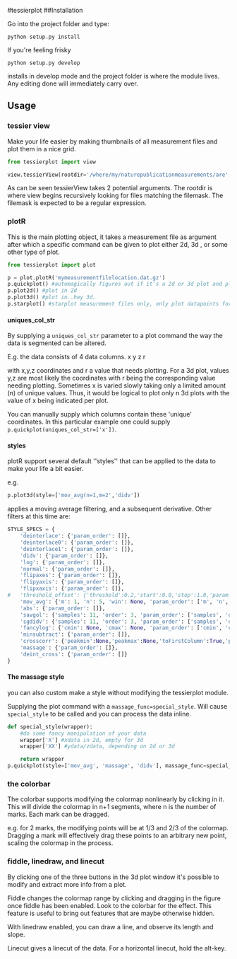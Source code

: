 #tessierplot
##Installation

Go into the project folder and type:
```
python setup.py install
```
If you're feeling frisky
```
python setup.py develop
```
installs in develop mode and the project folder is where the module
lives. Any editing done will immediately carry over.


## Usage

### tessier view
Make your life easier by making thumbnails of all measurement files
and plot them in a nice grid.
```python
from tessierplot import view

view.tessierView(rootdir='/where/my/naturepublicationmeasurements/are', filemask='.*.dat.gz$')
```

As can be seen tessierView takes 2 potential arguments. The rootdir is
where view begins recursively looking for files matching the
filemask. The filemask is expected to be a regular expression.


### plotR
This is the main plotting object, it takes a measurement file as
argument after
which a specific command can be given to plot either 2d, 3d , or some
other type of plot.

```python
from tessierplot import plot

p = plot.plotR('mymeasurementfilelocation.dat.gz')
p.quickplot() #automagically figures out if it's a 2d or 3d plot and plots accordingly
p.plot2d() #plot in 2d
p.plot3d() #plot in..hey 3d.
p.starplot() #starplot measurement files only, only plot datapoints for each separate axis
```
#### uniques_col_str
By supplying a ```uniques_col_str``` parameter to a plot command the
way the data is segmented can be altered.

E.g. the data consists of 4 data columns.
x y z r

with x,y,z coordinates and r a value that needs plotting. For a 3d
plot, values y,z are most likely the coordinates with r being the
corresponding value needing plotting. Sometimes x is varied slowly
taking only a limited amount (n) of unique values. Thus, it would be
logical to plot only n 3d plots with the value of x being indicated
per plot.

You can manually supply which columns contain these 'unique' coordinates. In
this particular example one could supply ```p.quickplot(uniques_col_str=['x'])```.

#### styles
plotR support several default ''styles'' that can be applied to the
data to make your life a bit easier.

e.g.

```python
p.plot3d(style=['mov_avg(n=1,m=2','didv'])
```
applies a moving average filtering, and a subsequent derivative. Other
filters at this time are:

```python
STYLE_SPECS = {
	'deinterlace': {'param_order': []},
	'deinterlace0': {'param_order': []},
	'deinterlace1': {'param_order': []},
	'didv': {'param_order': []},
	'log': {'param_order': []},
	'normal': {'param_order': []},
	'flipaxes': {'param_order': []},
	'flipyaxis': {'param_order': []},
	'flipxaxis': {'param_order': []},
# 	'threshold_offset': {'threshold':0.2,'start':0.0,'stop':1.0,'param_order':[]},
	'mov_avg': {'m': 1, 'n': 5, 'win': None, 'param_order': ['m', 'n', 'win']},
	'abs': {'param_order': []},
	'savgol': {'samples': 11, 'order': 3, 'param_order': ['samples', 'order']},
	'sgdidv': {'samples': 11, 'order': 3, 'param_order': ['samples', 'order']},
	'fancylog': {'cmin': None, 'cmax': None, 'param_order': ['cmin', 'cmax']},
	'minsubtract': {'param_order': []},
	'crosscorr': {'peakmin':None,'peakmax':None,'toFirstColumn':True,'param_order': ['peakmin','peakmax','toFirstColumn']},
	'massage': {'param_order': []},
	'deint_cross': {'param_order': []}
}
```
#### The massage style
you can also custom make a style without modifying the tessierplot module.

Supplying the plot command with a
```massage_func=special_style```. Will cause ```special_style``` to be called
and you can process the data inline.

```python
def special_style(wrapper):
	#do some fancy manipulation of your data
	wrapper['X'] #xdata in 2d, empty for 3d
	wrapper['XX'] #ydata/zdata, depending on 2d or 3d

	return wrapper
p.quickplot(style=['mov_avg', 'massage', 'didv'], massage_func=special_style)
```

### the colorbar
The colorbar supports modifying the colormap nonlinearly by clicking in it. This
will divide the colormap in n+1 segments, where n is the number of
marks. Each mark can be dragged.

e.g. for 2 marks, the modifying points will be at 1/3 and 2/3 of the
colormap. Dragging a mark will effectively drag these points to an
arbitrary new point, scaling the colormap in the process.

### fiddle, linedraw, and linecut
By clicking one of the three buttons in the 3d plot window it's
possible to modify and extract more info from a plot.

Fiddle changes the colormap range by clicking and dragging in the figure once
fiddle has been enabled. Look to the colorbar for the effect. This
feature is useful to bring out features that are maybe otherwise
hidden.

With linedraw enabled, you can draw a line, and observe its length and
slope.

Linecut gives a linecut of the data. For a horizontal linecut, hold
the alt-key.


